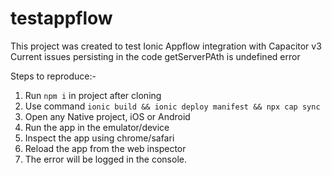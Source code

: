 # testappflow

This project was created to test Ionic Appflow integration with Capacitor v3
Current issues persisting in the code
getServerPAth is undefined error

Steps to reproduce:-

1. Run `npm i` in project after cloning
2. Use command `ionic build && ionic deploy manifest && npx cap sync`
3. Open any Native project, iOS or Android
4. Run the app in the emulator/device
5. Inspect the app using chrome/safari
6. Reload the app from the web inspector
7. The error will be logged in the console.
